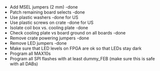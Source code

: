 * Add MSEL jumpers (2 mm) -done
* Patch remaining board selects -done
* Use plastic washers -done for US
* Use plastic screws on crate -done for US
* Isolate coil box vs. cooling plate -done
* Check cooling plate vs board ground on all boards -done
* Remove crate powering jumpers -done
* Remove LED jumpers -done
* Make sure that LED levels on FPGA are ok so that LEDs stay dark
* Program all MAX10s
* Program all SPI flashes with at least dummy_FEB (make sure this is safe with all DABs)